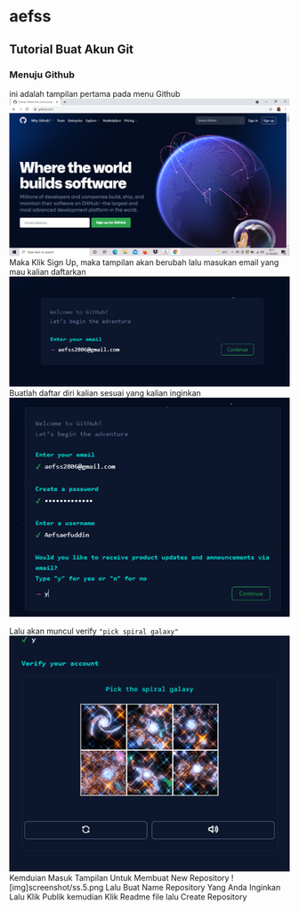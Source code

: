 # aefss
## Tutorial Buat Akun Git

### Menuju Github
ini adalah tampilan pertama pada menu Github
![Gambar1](screenshot/ss1.png)
Maka Klik Sign Up, maka tampilan akan berubah lalu masukan email yang mau kalian daftarkan
![Gambar2](screenshot/ss2.png)
Buatlah daftar diri kalian sesuai yang kalian inginkan
![Gambar3](screenshot/ss3.png)

Lalu akan muncul verify `"pick spiral galaxy"`
![Gambar4](screenshot/ss4.png)
Kemduian Masuk Tampilan Untuk Membuat New Repository
![img]screenshot/ss.5.png
Lalu Buat Name Repository Yang Anda Inginkan Lalu Klik Publik kemudian Klik Readme file lalu Create Repository